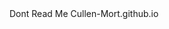 <?xml version="1.0" encoding="UTF-8"?>
<!DOCTYPE html>
<html xmlns="http://www.w3.org/1999/xhtml">
<t>Dont Read Me</t>
Cullen-Mort.github.io
